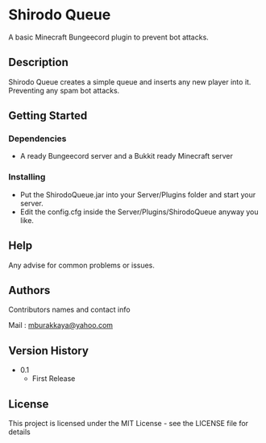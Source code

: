 # Shirodo Queue

A basic Minecraft Bungeecord plugin to prevent bot attacks.

## Description

Shirodo Queue creates a simple queue and inserts any new player into it. Preventing any spam bot attacks.

## Getting Started

### Dependencies

* A ready Bungeecord server and a Bukkit ready Minecraft server

### Installing

* Put the ShirodoQueue.jar into your Server/Plugins folder and start your server.
* Edit the config.cfg inside the Server/Plugins/ShirodoQueue anyway you like.

## Help

Any advise for common problems or issues.

## Authors

Contributors names and contact info

Mail    :   mburakkaya@yahoo.com



## Version History

* 0.1
    * First Release

## License

This project is licensed under the MIT License - see the LICENSE file for details
